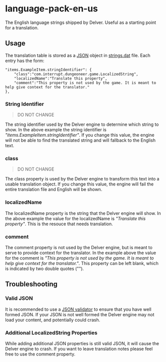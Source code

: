 # language-pack-en-us
The English language strings shipped by Delver. Useful as a starting point for a translation.

## Usage
The translation table is stored as a [JSON](http://en.wikipedia.org/wiki/JSON) object in [strings.dat](../data/strings.dat) file. Each entry has the form:

```
"items.ExampleItem.stringIdentifier": {
    "class":"com.interrupt.dungeoneer.game.LocalizedString",
    "localizedName":"Translate this property",
    "comment":"This property is not used by the game. It is meant to help give context for the translator."
},
```

### String Identifier
> DO NOT CHANGE  

The string identifier used by the Delver engine to determine which string to show. In the above example the string identifier is _"items.ExampleItem.stringIdentifier"_.  If you change this value, the engine will not be able to find the translated string and will fallback to the English text.

### class
> DO NOT CHANGE  

The class property is used by the Delver engine to transform this text into a usable translation object. If you change this value, the engine will fail the entire translation file and English will be shown.

### localizedName
The localizedName property is the string that the Delver engine will show. In the above example the value for the localizedName is _"Translate this property"_. This is the resouce that needs translation.

### comment
The comment property is not used by the Delver engine, but is meant to serve to provide context for the translator. In the example above the value for the comment is _"This property is not used by the game. It is meant to help give context for the translator."_. This property can be left blank, which is indicated by two double quotes ("").

## Troubleshooting
### Valid JSON
It is recommended to use a [JSON validator](http://www.google.com/#q=json+validator) to ensure that you have well formed JSON. If your JSON is not well formed the Delver engine may not load your content, and potentially could crash.

### Additional LocalizedString Properties
While adding additional JSON properties is still valid JSON, it will cause the Delver engine to crash. If you want to leave translation notes please feel free to use the comment property.
